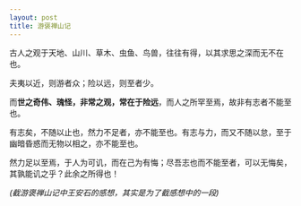 ```yaml
---
layout: post
title: 游褒禅山记
---
```



古人之观于天地、山川、草木、虫鱼、鸟兽，往往有得，以其求思之深而无不在也。

夫夷以近，则游者众；险以远，则至者少。

而**世之奇伟、瑰怪，非常之观，常在于险远**，而人之所罕至焉，故非有志者不能至也。

有志矣，不随以止也，然力不足者，亦不能至也。有志与力，而又不随以怠，至于幽暗昏惑而无物以相之，亦不能至也。

然力足以至焉，于人为可讥，而在己为有悔；尽吾志也而不能至者，可以无悔矣，其孰能讥之乎？此余之所得也！


_(截游褒禅山记中王安石的感想，其实是为了截感想中的一段)_
